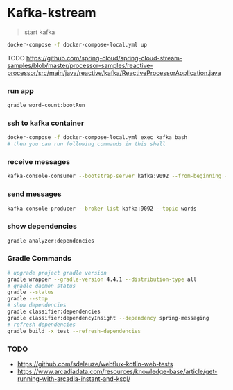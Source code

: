 Kafka-kstream
=============

> start kafka
```bash
docker-compose -f docker-compose-local.yml up
```
TODO  https://github.com/spring-cloud/spring-cloud-stream-samples/blob/master/processor-samples/reactive-processor/src/main/java/reactive/kafka/ReactiveProcessorApplication.java

### run app
```bash
gradle word-count:bootRun
```

### ssh to kafka container
```bash
docker-compose -f docker-compose-local.yml exec kafka bash
# then you can run following commands in this shell
```

### receive messages
```bash
kafka-console-consumer --bootstrap-server kafka:9092 --from-beginning --property print.key=true --topic counts
```

### send messages
```bash
kafka-console-producer --broker-list kafka:9092 --topic words
```
 
### show dependencies
```bash
gradle analyzer:dependencies
```


### Gradle Commands
```bash
# upgrade project gradle version
gradle wrapper --gradle-version 4.4.1 --distribution-type all
# gradle daemon status 
gradle --status
gradle --stop
# show dependencies
gradle classifier:dependencies
gradle classifier:dependencyInsight --dependency spring-messaging
# refresh dependencies
gradle build -x test --refresh-dependencies 
```

### TODO

* https://github.com/sdeleuze/webflux-kotlin-web-tests
* https://www.arcadiadata.com/resources/knowledge-base/article/get-running-with-arcadia-instant-and-ksql/

